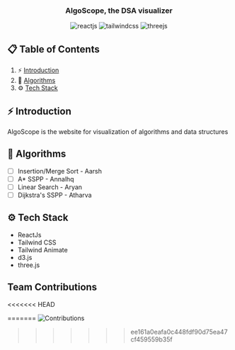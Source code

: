 <h3 align="center"> AlgoScope, the DSA visualizer </h3>

  <div align="center">
    <img src="https://img.shields.io/badge/React-20232A?style=for-the-badge&logo=react&logoColor=61DAFB" alt="reactjs" />
    <img src="https://img.shields.io/badge/-Tailwind_CSS-black?style=for-the-badge&logoColor=white&logo=tailwindcss&color=06B6D4" alt="tailwindcss" />
    <img src="https://img.shields.io/badge/-Three_JS-black?style=for-the-badge&logoColor=white&logo=threedotjs&color=000000" alt="threejs" />
  </div>

## 📋 <a name="table">Table of Contents</a>

1. ⚡ [Introduction](#introduction)
2. 🚀 [Algorithms](#features)
3. ⚙️ [Tech Stack](#tech-stack)

## <a name="introduction">⚡ Introduction</a>
AlgoScope is the website for visualization of algorithms and data structures

## <a name="features">🚀 Algorithms </a>
- [ ] Insertion/Merge Sort - Aarsh
- [ ] A* SSPP - Annalhq
- [ ] Linear Search - Aryan
- [ ] Dijkstra's SSPP - Atharva

## <a name="tech-stack">⚙️ Tech Stack </a>

- ReactJs
- Tailwind CSS
- Tailwind Animate
- d3.js
- three.js

## Team Contributions

<<<<<<< HEAD
<!-- ![Contributions](https://github.com/annalhq/algoscope/graphs/contributors) -->
=======
![Contributions](https://github.com/annalhq/algoscope/graphs/contributors)
>>>>>>> ee161a0eafa0c448fdf90d75ea47cf459559b35f
